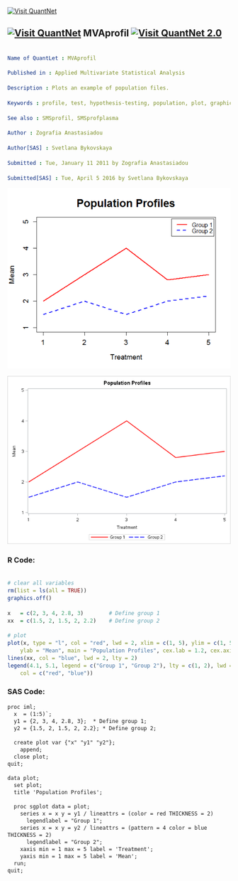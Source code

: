 
[<img src="https://github.com/QuantLet/Styleguide-and-FAQ/blob/master/pictures/banner.png" width="888" alt="Visit QuantNet">](http://quantlet.de/)

## [<img src="https://github.com/QuantLet/Styleguide-and-FAQ/blob/master/pictures/qloqo.png" alt="Visit QuantNet">](http://quantlet.de/) **MVAprofil** [<img src="https://github.com/QuantLet/Styleguide-and-FAQ/blob/master/pictures/QN2.png" width="60" alt="Visit QuantNet 2.0">](http://quantlet.de/)

```yaml

Name of QuantLet : MVAprofil

Published in : Applied Multivariate Statistical Analysis

Description : Plots an example of population files.

Keywords : profile, test, hypothesis-testing, population, plot, graphical representation, sas

See also : SMSprofil, SMSprofplasma

Author : Zografia Anastasiadou

Author[SAS] : Svetlana Bykovskaya

Submitted : Tue, January 11 2011 by Zografia Anastasiadou

Submitted[SAS] : Tue, April 5 2016 by Svetlana Bykovskaya

```

![Picture1](MVAprofil.png)

![Picture2](MVAprofil_sas.png)


### R Code:
```r

# clear all variables
rm(list = ls(all = TRUE))
graphics.off()

x   = c(2, 3, 4, 2.8, 3)        # Define group 1
xx  = c(1.5, 2, 1.5, 2, 2.2)    # Define group 2

# plot
plot(x, type = "l", col = "red", lwd = 2, xlim = c(1, 5), ylim = c(1, 5), xlab = "Treatment", 
    ylab = "Mean", main = "Population Profiles", cex.lab = 1.2, cex.axis = 1.2, cex.main = 1.8)
lines(xx, col = "blue", lwd = 2, lty = 2)
legend(4.1, 5.1, legend = c("Group 1", "Group 2"), lty = c(1, 2), lwd = c(2, 2), 
    col = c("red", "blue"))

```

### SAS Code:
```sas
proc iml;
  x  = (1:5)`;
  y1 = {2, 3, 4, 2.8, 3};  * Define group 1;
  y2 = {1.5, 2, 1.5, 2, 2.2}; * Define group 2;
	
  create plot var {"x" "y1" "y2"};
    append;
  close plot;
quit;

data plot;
  set plot;
  title 'Population Profiles';

  proc sgplot data = plot;
    series x = x y = y1 / lineattrs = (color = red THICKNESS = 2) 
      legendlabel = "Group 1";
    series x = x y = y2 / lineattrs = (pattern = 4 color = blue THICKNESS = 2)
      legendlabel = "Group 2";
    xaxis min = 1 max = 5 label = 'Treatment';
    yaxis min = 1 max = 5 label = 'Mean';
  run;
quit;
  
```
